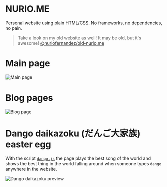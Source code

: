 # NURIO.ME

Personal website using plain HTML/CSS. No frameworks, no dependencies, no pain.

> Take a look on my old website as well! It may be old, but it's awesome!
> [@nuriofernandez/old-nurio.me](https://github.com/nuriofernandez/old-nurio.me)

# Main page

![Main page](https://i.imgur.com/X1NxmM4.jpeg)

# Blog pages

![Blog page](https://i.imgur.com/g2CAu68.png)

# Dango daikazoku (だんご大家族) easter egg

With the script [`dango.js`](https://github.com/nuriofernandez/nurio.me/blob/master/dango-party/js/dango.js) the page plays the best song of the world and shows the best thing in the world falling around when someone types `dango` anywhere in the website.

![Dango daikazoku preview](https://i.imgur.com/CZf7zJC.gif)

